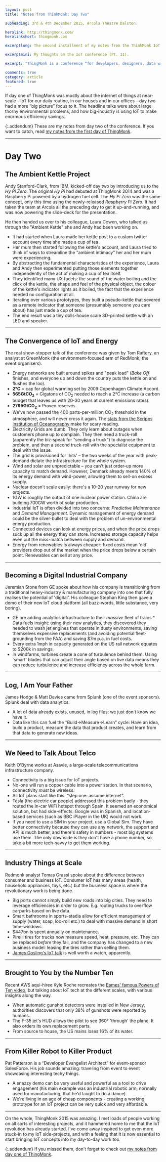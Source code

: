 ```yaml
---
layout: post
title: "Notes from ThinkMonk: Day Two"

subheading: 3rd & 4th December 2015, Arcola Theatre Dalston.

herolink: http://thingmonk.com/
herolinkshort: thingmonk.com

excerptlong: The second installment of my notes from the ThinkMonk IoT conference.

excerptmini: My thoughts on the IoT conference (Pt. II).

excerpt: "ThingMonk is a conference “for developers, designers, data wranglers and decision-makers that want to turn ideas and concepts into industrial scale systems”"

comments: true
category: article
featured: true
---
```


If day one of ThingMonk was mostly about the internet of things at near-scale - IoT for our daily routine, in our houses and in our offices – day two had a more “big picture” focus to it. The headline talks were about large thorny environmental problems, and how big-industry is using IoT to make enormous efficiency savings.

{:.addendum}
These are my notes from day two of the conference. If you want to catch, read [my notes from the first day of ThingMonk](/thingmonk-day-one).

---

# Day Two

## The Ambient Kettle Project

Andy Stanford-Clark, from IBM, kicked-off day two by introducing us to the *Hy Pi Zero*. The original *Hy Pi* had debuted at ThingMonk 2014 and was a Raspberry Pi powered by a hydrogen fuel cell. The *Hy Pi Zero* was the same concept, only this time using the newly-released *Raspberry Pi Zero*. It had taken the team at Arcola all the preceding day to get it up-and-running, and was now powering the slide-deck for the presentation.

He then handed us over to his colleague, Laura Cowen, who talked us through the "Ambient Kettle" she and Andy had been working on.

* It had started when Laura made her kettle post to a custom twitter account every time she made a cup of tea.
* Her mum then started following the kettle's account, and Laura tried to think of ways to streamline the "ambient intimacy" her and her mum were experiencing.
* By abstracting the fundamental characteristics of the experience, Laura and Andy then experimented putting those elements together independently of the act of making a cup of tea itself.
* They identified many UX facets: the sound of the water boiling and the click of the kettle, the shape and feel of the physical object, the colour of the kettle's indicator lights as it boiled, the fact that the experience needed no configuration at all.
* Iterating over various prototypes, they built a pseudo-kettle that severed as a remote indicator that someone (presumably someone you care about) has just made a cup of tea.
* The end result was a tiny dolls-house scale 3D-printed kettle with an LED and speaker.

---

## The Convergence of IoT and Energy

The real show-stopper talk of the conference was given by Tom Raftery, an analyst at GreenMonk (the environment-focused arm of RedMonk; the event organisers).

* Energy networks are built around spikes and "peak load" (*Bake Off* finishes, and everyone up and down the country puts the kettle on and flushes the loo).
* **2°C** = cap for global warming set by 2009 Copenhagen Climate Accord.
* **565GtCO<sub>2</sub>** = Gigatons of CO<sub>2</sub> needed to reach a 2°C increase (a carbon budget that leaves us with 20-30 years at current emissions rates).
* **2795GtCO<sub>2</sub>** = Proven reserves.
* We've now passed the 400 parts-per-million CO<sub>2</sub> threshold in the atmosphere, and will never cross it again. The [stats from the Scripps Institution of Oceanography](https://scripps.ucsd.edu/programs/keelingcurve/) make for scary reading.
* Electricity Grids are dumb. They only learn about outages when customers phone up to complain. They then need a truck-roll (apparently the biz-speak for “sending a truck”) to diagnose the problem, and then a second truck-roll with the specialist equipment to deal with the issue.
* The grid is provisioned for 'hits' – the two weeks of the year with peak-demand dictate the infrastructure for the whole system.
* Wind and solar are unpredictable – you can't just order-up more capacity to match demand. However, Denmark already meets 140% of its energy demand with wind-power, allowing them to sell-on excess supply.
* Nuclear doesn't scale easily: there's a 10-20 year runway for new projects.
* 1GW is roughly the output of one nuclear power station. China are building 700GW worth of solar production.
* Industrial IoT is often divided into two concerns: *Predictive Maintenance* and *Demand Management*. Dynamic management of energy demand could be the silver-bullet to deal with the problem of un-environmental energy production.
* Connected devices can look at energy prices, and when the price drops suck up all the energy they can store. Increased storage capacity helps even out the miss-match between supply and demand.
* Energy from renewables is always cheaper: fixed costs mean 'old' providers drop out of the market when the price drops below a certain point. Renewables can sell at any price.

---

## Becoming a Digital Industrial Company

Jeremiah Stone from GE spoke about how his company is transitioning from a traditional heavy-industry & manufacturing company into one that fully realises the potential of 'digital'. His colleague Stephan King then gave a demo of their new IoT cloud platform (all buzz-words, little substance, very boring).

* GE are adding analytics infrastructure to their *massive* fleet of trains * Data fuels insight: using their new analytics, they discovered they needed to wash jet engines that operate in dusty environments, saving themselves expensive replacements (and avoiding potential fleet-grounding from the FAA) and saving $7m p.a. in fuel costs.
* Every extra 1mph in capacity generated on the US rail network equates to $200k in savings.
* In windfarms, turbines create a cone of turbulence behind them. Using 'smart' blades that can adjust their angle based on live data means they can reduce turbulence and increase efficiency across the whole farm.

---

## Log, I Am Your Father

James Hodge & Matt Davies came from Splunk (one of the event sponsors). Splunk deal with data analytics.

* A lot of data already exists, unused, in log files: we just don't know we have it.
* Data like this can fuel the “Build->Measure->Learn” cycle: Have an idea, build a product, measure the data that product creates, and learn from that data to generate new ideas.

---

## We Need to Talk About Telco

Keith O'Byrne works at Asavie, a large-scale telecommunications infrastructure company.

* Connectivity is a big issue for IoT projects.
* No-one will run a copper cable into a power station. In that scenario, connectivity *must* be wireless.
* All IoT plans start like this: “step one: assume internet”.
* Tesla (the electric car people) addressed this problem badly - they routed the in-car WiFi hotspot through Spain. It seemed an economical solution, but had side-effects: Google was in Spanish, and location-based services (such as BBC iPlayer in the UK) would not work.
* If you need to use a SIM in your project, use a Global Sim. They have better connectivity because they can use any network, the support and API is much better, and there's safety in numbers - most big systems use them. The only downside is they don't have a phone number, so take a bit more tech-savvy to get them working.

---

## Industry Things at Scale

Redmonk analyst Tomas Grassl spoke about the difference between consumer and business IoT. Consumer IoT has many areas (health, household appliances, toys, etc.) but the business space is where the revolutionary work is being done.

* Big ports cannot simply build new roads into big cities. They need to leverage efficiencies in order to grow. E.g. routing trucks to overflow carparks based on live data.
* Smart bathrooms in sports-stadia allow for efficient management of supply (water, soap, loo-roll etc.) to deal with massive demand in short time-windows.
* $447bn is spent annually on maintenance.
* Pirelli tires for trucks now measure speed, heat, pressure, etc. They can be replaced *before* they fail, and the company has changed to a new business model: leasing the tires rather than selling them.
* [James Gosling's IoT talk](https://www.youtube.com/watch?v=O1Rzyn2OIkI) is well worth a watch, apparently.

---

## Brought to You by the Number Ten

Recent AWS aqui-hiree Kyle Roche recreates the [Eames' famous Powers of Ten video](https://www.youtube.com/watch?v=0fKBhvDjuy0), but talking about IoT tech at the different scales, with various insights along the way.

* When automatic gunshot detectors were installed in New Jersey, authorities discovers that only 38% of gunshots were reported by humans.
* The F-35 jet's HUD allows the pilot to see 360° 'through' the plane. It also orders its own replacement parts.
* From source to house, the US mains loses 16% of its water.

---

<!-- 
## Intelligent Alerts and Pay-As-You-Go for Off-Grid Power

Tamara Giltsoff came to plug her start-up Product Health, which is providing industrial battery analytics in the third-world.
 -->

## From Killer Robot to Killer Product

Pat Patterson is a “Developer Evangelist Architect” for event-sponsor SalesForce. His job sounds amazing: traveling from event to event showcasing interesting techy things.

* A snazzy demo can be very useful and powerful as a tool to drive engagement (his main example was an industrial robotic arm, normally used for manufacturing, that he'd taught to do a dance).
* We're living in an age of cheap components - creating a working prototype for an IoT project can be very quick and very affordable.

---

On the whole, ThingMonk 2015 was amazing. I met loads of people working on all sorts of interesting projects, and it hammered home to me that the IoT revolution has already started. I've come away inspired to get even more stuck-in to my IoT side-projects, and with a feeling that it is now essential to start bringing IoT concepts into my day-to-day work too.

{:.addendum}
If you missed them, don't forget to check out [my notes from day one of ThingMonk](/thingmonk-day-one).